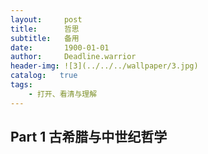 ```yaml
---
layout:     post
title:      哲思
subtitle:   备用
date:       1900-01-01
author:     Deadline.warrior
header-img: ![3](../../../wallpaper/3.jpg)
catalog:   true
tags:
    - 打开、看清与理解
---
```


## Part 1 古希腊与中世纪哲学

